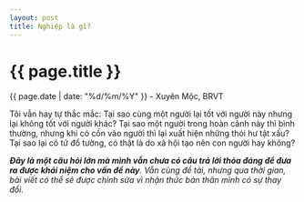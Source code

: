 ```yaml
---
layout: post
title: Nghiệp là gì?
---
```


{{ page.title }}
================
<p class="meta">{{ page.date | date: "%d/%m/%Y" }} - Xuyên Mộc, BRVT</p>

Tôi vẫn hay tự thắc mắc: Tại sao cùng một người lại tốt với người này nhưng lại không tốt với người khác? Tại sao một người trong hoàn cảnh này thì bình thường, nhưng khi có cồn vào người thì lại xuất hiện những thói hư tật xấu? Tại sao lại có tứ đổ tường, có thật là do xã hội tạo nên con người hay không?

***Đây là một câu hỏi lớn mà mình vẫn chưa có câu trả lời thỏa đáng để đưa ra được khái niệm cho vấn đề này**. Vẫn cùng đề tài, nhưng qua thời gian, bài viết có thể sẽ được chỉnh sửa vì nhận thức bản thân mình có sự thay đổi.*
